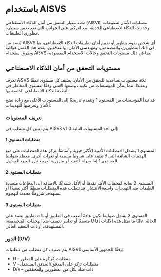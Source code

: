 # باستخدام AISVS

تحدد معيار التحقق من أمان الذكاء الاصطناعي (AISVS) متطلبات الأمان لتطبيقات وخدمات الذكاء الاصطناعي الحديثة، مع التركيز على الجوانب التي تقع ضمن سيطرة مطوري التطبيقات.

يُقصد من AISVS أي شخص يقوم بتطوير أو تقييم أمان تطبيقات الذكاء الاصطناعي، بما في ذلك المطورين، والمصممين، ومهندسي الأمان، والمدققين. يقدم هذا الفصل هيكلية وطرق استخدام AISVS، بما في ذلك مستويات التحقق وحالات الاستخدام المقصودة.

## مستويات التحقق من أمان الذكاء الاصطناعي

تعرف AISVS ثلاثة مستويات تصاعدية للتحقق من الأمان. يضيف كل مستوى عمقًا وتعقيدًا، مما يمكّن المؤسسات من تكييف وضعها الأمني وفقًا لمستوى المخاطر في أنظمة الذكاء الاصطناعي الخاصة بها.

قد تبدأ المؤسسات من المستوى 1 وتتقدم تدريجيًا إلى المستويات الأعلى مع زيادة نضج الأمان وتعرضها للتهديدات.

### تعريف المستويات

يتم تعيين كل متطلب في AISVS v1.0 إلى أحد المستويات التالية:

#### متطلبات المستوى 1

المستوى 1 يشمل المتطلبات الأمنية الأكثر حيوية وأساساً. تركز هذه المتطلبات على منع الهجمات الشائعة التي لا تعتمد على شروط مسبقة أو ثغرات أخرى. معظم ضوابط المستوى 1 إما سهلة التنفيذ أو ضرورية بدرجة تبرر الجهد المبذول.

#### متطلبات المستوى 2

المستوى 2 يعالج الهجمات الأكثر تقدمًا أو الأقل شيوعًا، بالإضافة إلى الدفاعات متعددة الطبقات ضد التهديدات واسعة الانتشار. قد تتطلب هذه المتطلبات منطقًا أكثر تعقيدًا أو تستهدف شروطًا محددة للهجوم.

#### متطلبات المستوى 3

المستوى 3 يشمل ضوابط تكون عادةً أصعب في التطبيق أو ذات تطبيق يعتمد على الحالة. غالبًا ما تمثل هذه الآليات دفاعًا متعمقًا أو تدابير تخفيف ضد الهجمات المتخصصة، المستهدفة، أو ذات التعقيد العالي.

### الدور (D/V)

يتم تصنيف كل متطلب من متطلبات AISVS وفقًا للجمهور الأساسي:

* D – متطلبات مُركَزة على المطور
* V – متطلبات تركز على المدقق/المدقق المستقل
* D/V – ذات صلة بكل من المطورين والمحققين

